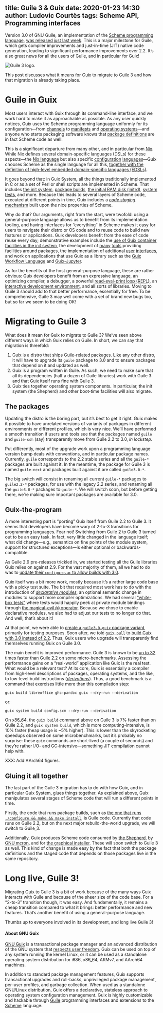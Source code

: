 title: Guile 3 & Guix
date: 2020-01-23 14:30
author: Ludovic Courtès
tags: Scheme API, Programming interfaces
--

Version 3.0 of GNU Guile, an implementation of the [Scheme programming
language](https://schemers.org), [was released just last
week](https://www.gnu.org/software/guile/news/gnu-guile-300-released.html).
This is a major milestone for Guile, which gets compiler improvements
and just-in-time (JIT) native code generation, leading to significant
performance improvements over 2.2.  It’s also great news for all the
users of Guile, and in particular for Guix!

![Guile 3 logo.](https://guix.gnu.org/static/blog/img/guile-3.png)

This post discusses what it means for Guix to migrate to Guile 3 and
how that migration is already taking place.

# Guile in Guix

Most users interact with Guix through its command-line interface, and we
work hard to make it as approachable as possible.  As any user quickly
notices, Guix uses the Scheme programming language uniformly for its
configuration—from
[channels](https://guix.gnu.org/manual/devel/en/html_node/Channels.html)
to
[manifests](https://guix.gnu.org/manual/devel/en/html_node/Invoking-guix-package.html#profile_002dmanifest)
and [operating
systems](https://guix.gnu.org/manual/devel/en/html_node/Using-the-Configuration-System.html)—and
anyone who starts packaging software knows that [package
definitions](https://guix.gnu.org/manual/devel/en/html_node/Defining-Packages.html)
are in fact Scheme code as well.

This is a significant departure from many other, and in particular from
[Nix](https://nixos.org/nix/).  While Nix defines several
domain-specific languages (DSLs) for these aspects—the [Nix
language](https://nixos.org/nix/manual/#chap-writing-nix-expressions)
but also specific
[configuration](https://nixos.org/nix/manual/#sec-conf-file)
[languages](https://nixos.org/nix/manual/#chap-distributed-builds)—Guix
chooses Scheme as the single language for all this, [together with the
definition of high-level embedded domain-specific languages
(EDSLs)](https://hal.inria.fr/hal-00824004/en).

It goes beyond that: in Guix System, all the things traditionally
implemented in C or as a set of Perl or shell scripts are implemented in
Scheme.  That includes [the init
system](https://www.gnu.org/software/shepherd/), [package
builds](https://guix.gnu.org/manual/en/html_node/Build-Systems.html),
[the initial RAM disk
(initrd)](https://guix.gnu.org/manual/en/html_node/Initial-RAM-Disk.html),
[system tests](https://guix.gnu.org/blog/2016/guixsd-system-tests/), and
more.  Because this leads to several layers of Scheme code, executed at
different points in time, Guix includes a [_code staging_
mechanism](https://hal.inria.fr/hal-01580582/en) built upon the nice
properties of Scheme.

Why do that?  Our arguments, right from the start, were twofold: using a
general-purpose language allows us to benefit from its implementation
tooling, and having interfaces for “everything” in Scheme makes it easy
for users to navigate their distro or OS code and to reuse code to build
new features or applications.  Guix developers benefit from the ease of
code reuse every day; demonstrative examples include the [use of Guix
container facilities in the init
system](https://guix.gnu.org/blog/2017/running-system-services-in-containers/),
the development of
[many](https://guix.gnu.org/manual/devel/en/html_node/Development.html)
[tools](https://guix.gnu.org/manual/devel/en/html_node/Utilities.html)
providing facilities around packages, the implementation of additional
[user](https://emacs-guix.gitlab.io/website/)
[interfaces](https://github.com/UMCUGenetics/hpcguix-web/), and work on
applications that use Guix as a library such as the [Guix Workflow
Language](https://www.guixwl.org/) and
[Guix-Jupyter](https://hpc.guix.info/blog/2019/10/towards-reproducible-jupyter-notebooks/).

As for the benefits of the host general-purpose language, these are
rather obvious: Guix developers benefit from an expressive language, an
optimizing compiler, a debugger, a powerful [read-eval-print loop
(REPL)](https://www.gnu.org/software/guile/manual/html_node/Using-Guile-Interactively.html),
an [interactive development environment](https://nongnu.org/geiser/),
and all sorts of libraries.  Moving to Guile 3 should add to that better
performance, essentially for free.  To be comprehensive, Guile 3 may
well come with a set of brand new bugs too, but so far we seem to be
doing OK!

# Migrating to Guile 3

What does it mean for Guix to migrate to Guile 3?  We’ve seen above
different ways in which Guix relies on Guile.  In short, we can say that
migration is threefold:

  1. Guix is a distro that ships Guile-related packages.  Like any other
     distro, it will have to upgrade its `guile` package to 3.0 and to
     ensure packages that depend on it and updated as well.
  2. Guix is a program written in Guile.  As such, we need to make sure
     that all its dependencies (half a dozen of Guile libraries) work
     with Guile 3 and that Guix itself runs fine with Guile 3.
  3. Guix ties together operating system components.  In particular, the
     init system (the Shepherd) and other boot-time facilities will also
     migrate.

## The packages

Updating the distro is the boring part, but it’s best to get it right.
Guix makes it possible to have unrelated versions of variants of
packages in different environments or different profiles, which is very
nice.  We’ll have performed a smooth transition if users and tools see
that the packages named `guile` and `guile-ssh` (say) transparently move
from Guile 2.2 to 3.0, _in lockstep_.

Put differently, most of the upgrade work upon a programming language
version bump deals with conventions, and in particular package names.
Currently, `guile` corresponds to the 2.2 stable series and all the
`guile-*` packages are built against it.  In the meantime, the package
for Guile 3 is named `guile-next` and packages built against it are
called `guile3.0-*`.

The big switch will consist in renaming all current `guile-*` packages
to `guile2.2-*` packages, for use with the legacy 2.2 series, and
renaming all the `guile3.0-*` packages to `guile-*`.  We will switch
soon, but before getting there, we’re making sure important packages are
available for 3.0.

## Guix-the-program

A more interesting part is “porting” Guix itself from Guile 2.2 to
Guile 3.  It seems that developers have become wary of 2-to-3
transitions for programming languages.  Fear not!  Switching from
Guile 2 to Guile 3 turned out to be an easy task.  In fact, very little
changed in the language itself; what did change—e.g., semantics on fine
points of the module system, support for structured exceptions—is either
optional or backwards-compatible.

As Guile 2.9 pre-releases trickled in, we started testing all the Guile
libraries Guix relies on against 2.9.  For the vast majority of them,
all we had to do was to [update their `configure.ac` to allow builds
with
3.0](https://gitlab.com/gnutls/gnutls/commit/763e31d351933222281bf9c11ff0bddb89bb701d).

Guix itself was a bit more work, mostly because it’s a rather large code
base with a picky test suite.  The bit that required most work has to do
with the introduction of [_declarative
modules_](https://www.gnu.org/software/guile/manual/html_node/Declarative-Modules.html),
an optional semantic change in modules to support more compiler
optimizations.  We had several [“white-box
tests”](https://en.wikipedia.org/wiki/White-box_testing) where tests
would happily peek at private module bindings through [the magical-evil
`@@`
operator](https://www.gnu.org/software/guile/manual/html_node/Using-Guile-Modules.html#index-_0040_0040).
Because we chose to enable declarative modules, we also had to adjust
our tests to no longer do that.  And well, that’s about it!

At that point, we were able to [create a `guile3.0-guix` package
variant](https://git.savannah.gnu.org/cgit/guix.git/commit/?id=da7651806102d637253cb9f5677b96d6a178fc05),
primarily for testing purposes.  Soon after, we told [`guix
pull`](https://guix.gnu.org/manual/devel/en/html_node/Invoking-guix-pull.html)
to [build Guix with 3.0 instead of 2.2](XXX).  Thus, Guix users who
upgrade will transparently find themselves running Guix on Guile 3.0.

The main benefit is improved performance.  Guile 3 is known to be [up to
32 times faster than
Guile 2.2](https://www.gnu.org/software/guile/news/gnu-guile-300-released.html)
on some micro-benchmarks.  Assessing the performance gains on a
“real-world” application like Guix is the real test.  What would be a
relevant test?  At its core, Guix is essentially a compiler from
high-level descriptions of packages, operating systems, and the like, to
low-level build instructions
([_derivations_](https://guix.gnu.org/manual/devel/en/html_node/Derivations.html)).
Thus, a good benchmark is a command that exercises little more than this
compilation step: 

```
guix build libreoffice ghc-pandoc guix --dry-run --derivation
```

or:

```
guix system build config.scm --dry-run --derivation
```

On x86_64, the `guix build` command above on Guile 3 is 7% faster than
on Guile 2.2, and `guix system build`, which is more
computing-intensive, is 10% faster (heap usage is ~5% higher).  This is
lower than the skyrocketing speedups observed on some microbenchmarks,
but it’s probably no surprise: these `guix` commands are short-lived (a
couple of seconds) and they’re rather I/O- and GC-intensive—something
JIT compilation cannot help with.

XXX: Add AArch64 figures.

## Gluing it all together

The last part of the Guile 3 migration has to do with how Guix, and in
particular Guix System, glues things together.  As explained above, Guix
manipulates several stages of Scheme code that will run a different
points in time.

Firstly, the code that runs package builds, such as [the one that runs
`./configure && make && make
install`](https://git.savannah.gnu.org/cgit/guix.git/tree/guix/build/gnu-build-system.scm),
is Guile code.  Currently that code runs on Guile 2.2, but on the next
major rebuild-the-world upgrade, we will switch to Guile_3.

Additionally, Guix produces Scheme code consumed by [the
Shepherd](https://www.gnu.org/software/shepherd), by
[GNU mcron](https://www.gnu.org/software/mcron), and for [the graphical
installer](https://guix.gnu.org/manual/en/html_node/Guided-Graphical-Installation.html).
These will soon switch to Guile 3 as well.  This kind of change is made
easy by the fact that both the package definitions and the staged code
that depends on those packages live in the same repository.

# Long live, Guile 3!

Migrating Guix to Guile 3 is a bit of work because of the many ways Guix
interacts with Guile and because of the sheer size of the code base.
For a “2-to-3” transition though, it was easy.  And fundamentally, it
remains a cheap transition compared to what it brings: better
performance and new features.  That’s another benefit of using a
general-purpose language.  

Thumbs up to everyone involved in its development, and long live
Guile 3!

#### About GNU Guix

[GNU Guix](https://guix.gnu.org) is a transactional package
manager and an advanced distribution of the GNU system that [respects
user
freedom](https://www.gnu.org/distros/free-system-distribution-guidelines.html).
Guix can be used on top of any system running the kernel Linux, or it
can be used as a standalone operating system distribution for i686,
x86_64, ARMv7, and AArch64 machines.

In addition to standard package management features, Guix supports
transactional upgrades and roll-backs, unprivileged package management,
per-user profiles, and garbage collection.  When used as a standalone
GNU/Linux distribution, Guix offers a declarative, stateless approach to
operating system configuration management.  Guix is highly customizable
and hackable through [Guile](https://www.gnu.org/software/guile)
programming interfaces and extensions to the
[Scheme](http://schemers.org) language.

